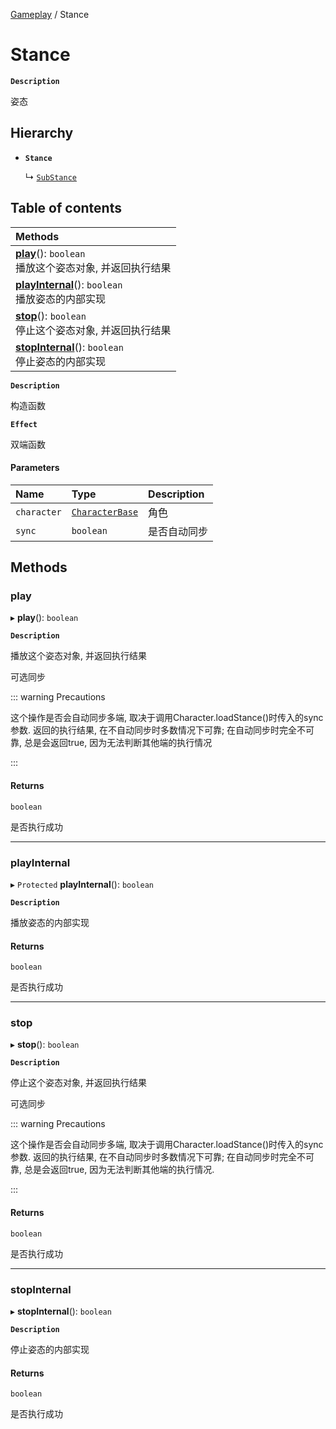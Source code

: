 [Gameplay](../modules/Gameplay.Gameplay.md) / Stance

# Stance <Badge type="tip" text="Class" /> <Score text="Stance" />

**`Description`**

姿态

## Hierarchy

- **`Stance`**

  ↳ [`SubStance`](Gameplay.SubStance.md)

## Table of contents

| Methods |
| :-----|
| **[play](Gameplay.Stance.md#play)**(): `boolean` <br> 播放这个姿态对象, 并返回执行结果|
| **[playInternal](Gameplay.Stance.md#playinternal)**(): `boolean` <br> 播放姿态的内部实现|
| **[stop](Gameplay.Stance.md#stop)**(): `boolean` <br> 停止这个姿态对象, 并返回执行结果|
| **[stopInternal](Gameplay.Stance.md#stopinternal)**(): `boolean` <br> 停止姿态的内部实现|

**`Description`**

构造函数

**`Effect`**

双端函数

#### Parameters

| Name | Type | Description |
| :------ | :------ | :------ |
| `character` | [`CharacterBase`](Gameplay.CharacterBase.md) | 角色 |
| `sync` | `boolean` | 是否自动同步 |

## Methods

### play <Score text="play" /> 

▸ **play**(): `boolean` <Badge type="tip" text="other" />

**`Description`**

播放这个姿态对象, 并返回执行结果

可选同步

::: warning Precautions

这个操作是否会自动同步多端, 取决于调用Character.loadStance()时传入的sync参数.
返回的执行结果, 在不自动同步时多数情况下可靠;
在自动同步时完全不可靠, 总是会返回true, 因为无法判断其他端的执行情况

:::

#### Returns

`boolean`

是否执行成功

___

### playInternal <Score text="playInternal" /> 

▸ `Protected` **playInternal**(): `boolean` <Badge type="tip" text="other" />

**`Description`**

播放姿态的内部实现


#### Returns

`boolean`

是否执行成功

___

### stop <Score text="stop" /> 

▸ **stop**(): `boolean` <Badge type="tip" text="other" />

**`Description`**

停止这个姿态对象, 并返回执行结果

可选同步

::: warning Precautions

这个操作是否会自动同步多端, 取决于调用Character.loadStance()时传入的sync参数.
返回的执行结果, 在不自动同步时多数情况下可靠;
在自动同步时完全不可靠, 总是会返回true, 因为无法判断其他端的执行情况.

:::

#### Returns

`boolean`

是否执行成功

___

### stopInternal <Score text="stopInternal" /> 

▸ **stopInternal**(): `boolean` <Badge type="tip" text="other" />

**`Description`**

停止姿态的内部实现


#### Returns

`boolean`

是否执行成功
